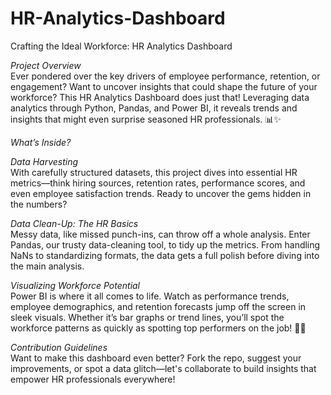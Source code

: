 # HR-Analytics-Dashboard
Crafting the Ideal Workforce: HR Analytics Dashboard

*Project Overview*  
Ever pondered over the key drivers of employee performance, retention, or engagement? Want to uncover insights that could shape the future of your workforce? This HR Analytics Dashboard does just that! Leveraging data analytics through Python, Pandas, and Power BI, it reveals trends and insights that might even surprise seasoned HR professionals. 📊✨

*What’s Inside?*  

*Data Harvesting*  
With carefully structured datasets, this project dives into essential HR metrics—think hiring sources, retention rates, performance scores, and even employee satisfaction trends. Ready to uncover the gems hidden in the numbers? 

*Data Clean-Up: The HR Basics*  
Messy data, like missed punch-ins, can throw off a whole analysis. Enter Pandas, our trusty data-cleaning tool, to tidy up the metrics. From handling NaNs to standardizing formats, the data gets a full polish before diving into the main analysis.

*Visualizing Workforce Potential*  
Power BI is where it all comes to life. Watch as performance trends, employee demographics, and retention forecasts jump off the screen in sleek visuals. Whether it’s bar graphs or trend lines, you’ll spot the workforce patterns as quickly as spotting top performers on the job! 👀💼

*Contribution Guidelines*  
Want to make this dashboard even better? Fork the repo, suggest your improvements, or spot a data glitch—let's collaborate to build insights that empower HR professionals everywhere!
